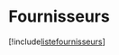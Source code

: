 # Fournisseurs

[!include[listefournisseurs](fournisseurs.listefournisseurs.autogen.md)]















